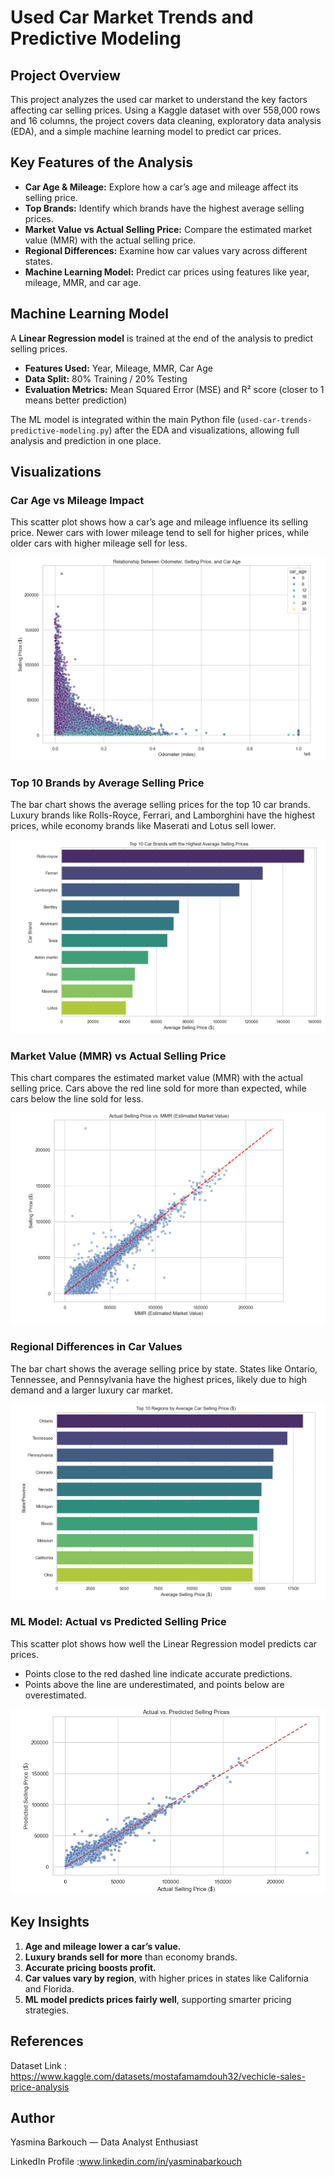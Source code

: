 # Used Car Market Trends and Predictive Modeling

## Project Overview
This project analyzes the used car market to understand the key factors affecting car selling prices. Using a Kaggle dataset with over 558,000 rows and 16 columns, the project covers data cleaning, exploratory data analysis (EDA), and a simple machine learning model to predict car prices.

## Key Features of the Analysis
- **Car Age & Mileage:** Explore how a car’s age and mileage affect its selling price.
- **Top Brands:** Identify which brands have the highest average selling prices.
- **Market Value vs Actual Selling Price:** Compare the estimated market value (MMR) with the actual selling price.
- **Regional Differences:** Examine how car values vary across different states.
- **Machine Learning Model:** Predict car prices using features like year, mileage, MMR, and car age.
  
## Machine Learning Model
A **Linear Regression model** is trained at the end of the analysis to predict selling prices.
- **Features Used:** Year, Mileage, MMR, Car Age
- **Data Split:** 80% Training / 20% Testing
- **Evaluation Metrics:** Mean Squared Error (MSE) and R² score (closer to 1 means better prediction)

The ML model is integrated within the main Python file (`used-car-trends-predictive-modeling.py`) after the EDA and visualizations, allowing full analysis and prediction in one place.

## Visualizations

### Car Age vs Mileage Impact
This scatter plot shows how a car’s age and mileage influence its selling price. Newer cars with lower mileage tend to sell for higher prices, while older cars with higher mileage sell for less.  

![Car Age vs Price](visuals/odometer_vs_price.png)

### Top 10 Brands by Average Selling Price
The bar chart shows the average selling prices for the top 10 car brands. Luxury brands like Rolls-Royce, Ferrari, and Lamborghini have the highest prices, while economy brands like Maserati and Lotus sell lower.  

![Top Brands Avg Price](visuals/top_brands.png)

### Market Value (MMR) vs Actual Selling Price
This chart compares the estimated market value (MMR) with the actual selling price. Cars above the red line sold for more than expected, while cars below the line sold for less.

![MMR vs Actual](visuals/mmr_comparison.png)

### Regional Differences in Car Values
The bar chart shows the average selling price by state. States like Ontario, Tennessee, and Pennsylvania have the highest prices, likely due to high demand and a larger luxury car market.  

![Regional Prices](visuals/top_states.png)

### ML Model: Actual vs Predicted Selling Price
This scatter plot shows how well the Linear Regression model predicts car prices.  
- Points close to the red dashed line indicate accurate predictions.  
- Points above the line are underestimated, and points below are overestimated.
  
![Actual vs Predicted](visuals/actual_predict.png)

## Key Insights
1. **Age and mileage lower a car’s value.**
2. **Luxury brands sell for more** than economy brands.
3. **Accurate pricing boosts profit.**
4. **Car values vary by region**, with higher prices in states like California and Florida.
5. **ML model predicts prices fairly well**, supporting smarter pricing strategies.

## References
Dataset Link : https://www.kaggle.com/datasets/mostafamamdouh32/vechicle-sales-price-analysis

## Author

Yasmina Barkouch — Data Analyst Enthusiast

LinkedIn Profile :www.linkedin.com/in/yasminabarkouch

